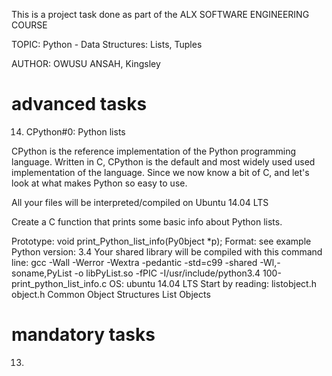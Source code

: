 This is a project task done as part of the ALX SOFTWARE ENGINEERING COURSE

TOPIC: Python - Data Structures: Lists, Tuples

AUTHOR: OWUSU ANSAH, Kingsley

# advanced tasks

14. CPython#0: Python lists

CPython is the reference implementation of the Python programming language. Written in C, CPython is the default and most widely used used implementation of the language.
Since we now know a bit of C, and let's look at what makes Python so easy to use.

All your files will be interpreted/compiled on Ubuntu 14.04 LTS

Create a C function that prints some basic info about Python lists.

Prototype: void print_Python_list_info(Py0bject *p);
Format: see example
Python version: 3.4
Your shared library will be compiled with this command line: gcc -Wall -Werror -Wextra -pedantic -std=c99 -shared -Wl,-soname,PyList -o libPyList.so -fPIC -I/usr/include/python3.4 100-print_python_list_info.c
OS: ubuntu 14.04 LTS
Start by reading:
	listobject.h
	object.h
	Common Object Structures
	List Objects 

# mandatory tasks

13.
